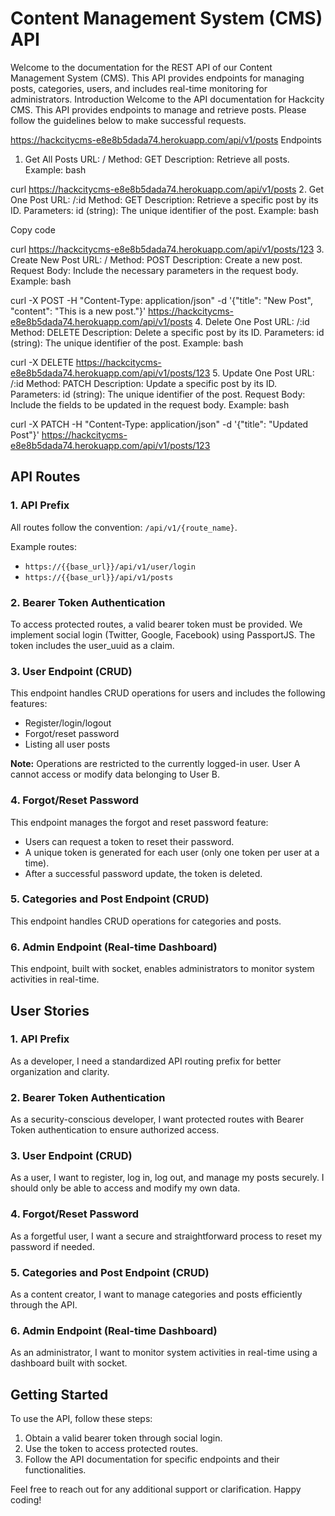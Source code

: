 # Content Management System (CMS) API

Welcome to the documentation for the REST API of our Content Management System (CMS). This API provides endpoints for managing posts, categories, users, and includes real-time monitoring for administrators.
Introduction
Welcome to the API documentation for Hackcity CMS. This API provides endpoints to manage and retrieve posts. Please follow the guidelines below to make successful requests.



https://hackcitycms-e8e8b5dada74.herokuapp.com/api/v1/posts
Endpoints
1. Get All Posts
URL: /
Method: GET
Description: Retrieve all posts.
Example:
bash



curl https://hackcitycms-e8e8b5dada74.herokuapp.com/api/v1/posts
2. Get One Post
URL: /:id
Method: GET
Description: Retrieve a specific post by its ID.
Parameters:
id (string): The unique identifier of the post.
Example:
bash

Copy code

curl https://hackcitycms-e8e8b5dada74.herokuapp.com/api/v1/posts/123
3. Create New Post
URL: /
Method: POST
Description: Create a new post.
Request Body:
Include the necessary parameters in the request body.
Example:
bash



curl -X POST -H "Content-Type: application/json" -d '{"title": "New Post", "content": "This is a new post."}' https://hackcitycms-e8e8b5dada74.herokuapp.com/api/v1/posts
4. Delete One Post
URL: /:id
Method: DELETE
Description: Delete a specific post by its ID.
Parameters:
id (string): The unique identifier of the post.
Example:
bash



curl -X DELETE https://hackcitycms-e8e8b5dada74.herokuapp.com/api/v1/posts/123
5. Update One Post
URL: /:id
Method: PATCH
Description: Update a specific post by its ID.
Parameters:
id (string): The unique identifier of the post.
Request Body:
Include the fields to be updated in the request body.
Example:
bash


curl -X PATCH -H "Content-Type: application/json" -d '{"title": "Updated Post"}' https://hackcitycms-e8e8b5dada74.herokuapp.com/api/v1/posts/123

## API Routes

### 1. API Prefix

All routes follow the convention: `/api/v1/{route_name}`.

Example routes:
- `https://{{base_url}}/api/v1/user/login`
- `https://{{base_url}}/api/v1/posts`

### 2. Bearer Token Authentication

To access protected routes, a valid bearer token must be provided. We implement social login (Twitter, Google, Facebook) using PassportJS. The token includes the user_uuid as a claim.

### 3. User Endpoint (CRUD)

This endpoint handles CRUD operations for users and includes the following features:

- Register/login/logout
- Forgot/reset password
- Listing all user posts

**Note:** Operations are restricted to the currently logged-in user. User A cannot access or modify data belonging to User B.

### 4. Forgot/Reset Password

This endpoint manages the forgot and reset password feature:

- Users can request a token to reset their password.
- A unique token is generated for each user (only one token per user at a time).
- After a successful password update, the token is deleted.

### 5. Categories and Post Endpoint (CRUD)

This endpoint handles CRUD operations for categories and posts.

### 6. Admin Endpoint (Real-time Dashboard)

This endpoint, built with socket, enables administrators to monitor system activities in real-time.

## User Stories

### 1. API Prefix

As a developer, I need a standardized API routing prefix for better organization and clarity.

### 2. Bearer Token Authentication

As a security-conscious developer, I want protected routes with Bearer Token authentication to ensure authorized access.

### 3. User Endpoint (CRUD)

As a user, I want to register, log in, log out, and manage my posts securely. I should only be able to access and modify my own data.

### 4. Forgot/Reset Password

As a forgetful user, I want a secure and straightforward process to reset my password if needed.

### 5. Categories and Post Endpoint (CRUD)

As a content creator, I want to manage categories and posts efficiently through the API.

### 6. Admin Endpoint (Real-time Dashboard)

As an administrator, I want to monitor system activities in real-time using a dashboard built with socket.

## Getting Started

To use the API, follow these steps:

1. Obtain a valid bearer token through social login.
2. Use the token to access protected routes.
3. Follow the API documentation for specific endpoints and their functionalities.

Feel free to reach out for any additional support or clarification. Happy coding!
